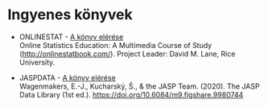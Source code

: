 # Ingyenes könyvek 

* ONLINESTAT - [A könyv elérése](http://onlinestatbook.com/)   
Online Statistics Education: A Multimedia Course of Study (http://onlinestatbook.com/). Project Leader: David M. Lane, Rice University.  

* JASPDATA - [A könyv elérése](https://jasp-stats.org/wp-content/uploads/2020/05/The_JASP_Data_Library_1st_Edition.pdf)  
Wagenmakers, E.-J., Kucharský, Š., & the JASP Team. (2020). The JASP Data Library (1st ed.). https://doi.org/10.6084/m9.figshare.9980744   

